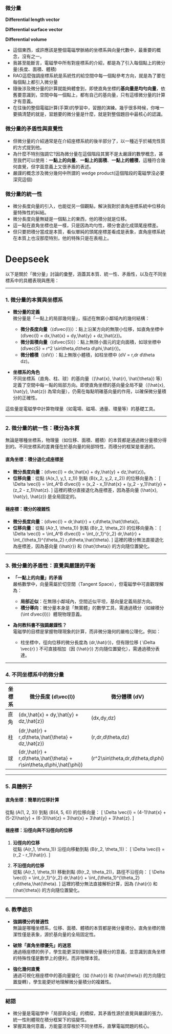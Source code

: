 
### 微分量

**Differential length vector**

**Differential surface vector**

**Differential volume**

- 這個東西，或許應該是整個電磁學脈絡的坐標系與向量代數中，最重要的概念，沒有之一。
- 我甚至能斷言，電磁學中所有對座標系的介紹，都是為了引入每個點上的微分量(長度、面積、體積)
- RAO這麼強調座標系統是系統性的給空間中每一個點參考方向，就是為了要在每個點上都引入微分量
- 隨後涉及微分量的計算就能夠體會到，即使直角坐標的**基向量是均勻向量**，依舊要意識到，空間中每一個點上，都有自己的基向量，只有這樣微分量的計算才有意義。
- 在往後的整個電磁計算(手算)的學習中，習題的演練。幾乎很多時候，你唯一要搞清楚的就是，習題要的微分量是什麼，就是對整個題目中最核心的認識。

### 微分量的矛盾性與直覺性
- 但微分量的介紹通常是在介紹座標系統的後半部分了，以一種近乎於補充性質的方式提到他。
- 為什麼不特別強調它?因為微分量在這個階段其實不是太嚴謹的數學概念，甚至我們可以使用：**一點上的向量**、**一點上的面積**、**一點上的體積**，這種符合幾何直覺，但字面意義上又很矛盾的表述。
- 嚴謹的概念涉及微分幾何中所謂的 wedge product(這個階段的電磁學沒必要深究這個)

### 微分量的統一性
- 微分長度向量的引入，也能從另一個觀點，解決我對於直角座標系統中位移向量特殊性的糾結。
- 微分長度向量無疑是一個點上的東西，他的積分就是位移。
- 這一點在直角坐標也是一樣，只是因為均勻性，積分會退化成頭尾座標差。
- 但只要把積分當成是本質，看似單純的頭尾座標差看成是表象，直角座標系統在本質上也沒那麼特別，他的特殊只是在表相上。

# Deepseek

以下是關於「微分量」討論的彙整，涵蓋其本質、統一性、矛盾性，以及在不同坐標系中的具體表現與應用：

---

### **1. 微分量的本質與坐標系**
- **微分量的定義**  
  微分量是「一點上的局部幾何量」，描述在無窮小鄰域內的幾何結構：
  - **微分長度向量**（\(d\vec{l}\)）：點上沿某方向的無限小位移，如直角坐標中 \(d\vec{l} = dx\,\hat{x} + dy\,\hat{y} + dz\,\hat{z}\)。
  - **微分面積向量**（\(d\vec{S}\)）：點上無限小面元的定向面積，如球坐標中 \(d\vec{S} = r^2 \sin\theta\,d\theta d\phi\,\hat{r}\)。
  - **微分體積**（\(dV\)）：點上無限小體積，如柱坐標中 \(dV = r\,dr d\theta dz\)。

- **坐標系的角色**  
  不同坐標系（直角、柱、球）的基向量（\(\hat{x}, \hat{r}, \hat{\theta}\) 等）定義了空間中每一點的局部方向。即使直角坐標的基向量全局不變（\(\hat{x}, \hat{y}, \hat{z}\) 為常向量），仍需在每點明確基向量的作用，以確保微分量積分的正確性。

這些量是電磁學中計算物理量（如電場、磁場、通量、環量等）的基礎工具。

---

### **2. 微分量的統一性：積分為本質**
無論是哪種坐標系，物理量（如位移、面積、體積）的本質都是通過微分量積分得到的。不同坐標系的差異僅在於基向量的局部特性，而積分的框架是普適的。

#### **直角坐標：積分退化成座標差**
- **微分長度向量**：\(d\vec{l} = dx\,\hat{x} + dy\,\hat{y} + dz\,\hat{z}\)。
- **位移向量**：從點 \(A(x_1, y_1, z_1)\) 到點 \(B(x_2, y_2, z_2)\) 的位移向量為：
  \[
  \Delta \vec{l} = \int_A^B d\vec{l} = (x_2 - x_1)\hat{x} + (y_2 - y_1)\hat{y} + (z_2 - z_1)\hat{z}.
  \]
  這裡的積分直接退化為座標差，因為基向量 \(\hat{x}, \hat{y}, \hat{z}\) 是全局固定的。

#### **極座標：積分的複雜性**
- **微分長度向量**：\(d\vec{l} = dr\,\hat{r} + r\,d\theta\,\hat{\theta}\)。
- **位移向量**：從點 \(A(r_1, \theta_1)\) 到點 \(B(r_2, \theta_2)\) 的位移向量為：
  \[
  \Delta \vec{l} = \int_A^B d\vec{l} = \int_{r_1}^{r_2} dr\,\hat{r} + \int_{\theta_1}^{\theta_2} r\,d\theta\,\hat{\theta}.
  \]
  這裡的積分無法直接退化為座標差，因為基向量 \(\hat{r}\) 和 \(\hat{\theta}\) 的方向隨位置變化。

---

### **3. 微分量的矛盾性：直覺與嚴謹的平衡**
- **「一點上的向量」的矛盾**  
  嚴格數學中，向量需屬於切空間（Tangent Space），但電磁學中可直觀理解為：
  - **局部近似**：在無限小鄰域內，空間近似平坦，基向量定義局部方向。
  - **積分導向**：微分量本身是「無實體」的數學工具，需通過積分（如線積分 \(\int d\vec{l}\)）體現物理意義。

- **為何教科書不強調嚴謹性？**  
  電磁學的目標是掌握物理現象的計算，而非微分幾何的嚴格公理化。例如：
  - 柱坐標中，徑向位移的微分長度為 \(dr\,\hat{r}\)，但有限位移 \( \Delta \vec{r} \) 不可直接相加（因 \(\hat{r}\) 方向隨位置變化），需通過積分表達。

---

### **4. 不同坐標系中的微分量**
| 坐標系 | 微分長度 \(d\vec{l}\) | 微分體積 \(dV\) |
|--------|------------------------|------------------|
| 直角   | \(dx\,\hat{x} + dy\,\hat{y} + dz\,\hat{z}\) | \(dx\,dy\,dz\) |
| 柱     | \(dr\,\hat{r} + r\,d\theta\,\hat{\theta} + dz\,\hat{z}\) | \(r\,dr\,d\theta\,dz\) |
| 球     | \(dr\,\hat{r} + r\,d\theta\,\hat{\theta} + r\sin\theta\,d\phi\,\hat{\phi}\) | \(r^2\sin\theta\,dr\,d\theta\,d\phi\) |

---

### **5. 具體例子**
#### **直角坐標：簡單的位移計算**
從點 \(A(1, 2, 3)\) 到點 \(B(4, 5, 6)\) 的位移向量：
\[
\Delta \vec{l} = (4-1)\hat{x} + (5-2)\hat{y} + (6-3)\hat{z} = 3\hat{x} + 3\hat{y} + 3\hat{z}.
\]

#### **極座標：沿徑向與不沿徑向的位移**
1. **沿徑向的位移**  
   從點 \(A(r_1, \theta_1)\) 沿徑向移動到點 \(B(r_2, \theta_1)\)：
   \[
   \Delta \vec{l} = (r_2 - r_1)\hat{r}.
   \]

2. **不沿徑向的位移**  
   從點 \(A(r_1, \theta_1)\) 移動到點 \(B(r_2, \theta_2)\)，路徑不沿徑向：
   \[
   \Delta \vec{l} = \int_{r_1}^{r_2} dr\,\hat{r} + \int_{\theta_1}^{\theta_2} r\,d\theta\,\hat{\theta}.
   \]
   這裡的積分無法直接解析計算，因為 \(\hat{r}\) 和 \(\hat{\theta}\) 的方向隨位置變化。

---

### **6. 教學啟示**
- **強調積分的普適性**  
  無論是哪種坐標系，位移、面積、體積的本質都是微分量積分。直角坐標的簡潔性僅是表象，源於基向量的全局固定性。
  
- **破除「直角坐標優先」的迷思**  
  通過極座標的例子，學生能更深刻理解微分量積分的意義，並意識到直角坐標的特殊性僅是數學上的便利，而非物理本質。

- **強化幾何直覺**  
  通過可視化極座標中的基向量變化（如 \(\hat{r}\) 和 \(\hat{\theta}\) 的方向隨位置旋轉），學生能更好地理解微分量積分的複雜性。

---

### **結語**
- 微分量是電磁學中「局部與全域」的橋樑，其矛盾性源於直覺與嚴謹的張力，統一性則體現在積分框架下的協變性。
- 掌握其幾何意義，方能靈活穿梭於不同坐標系，直擊電磁問題的核心。
